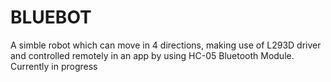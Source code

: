 # BLUEBOT
A simble robot which can move in 4 directions, making use of L293D driver and controlled remotely in an app by using HC-05 Bluetooth Module. Currently in progress